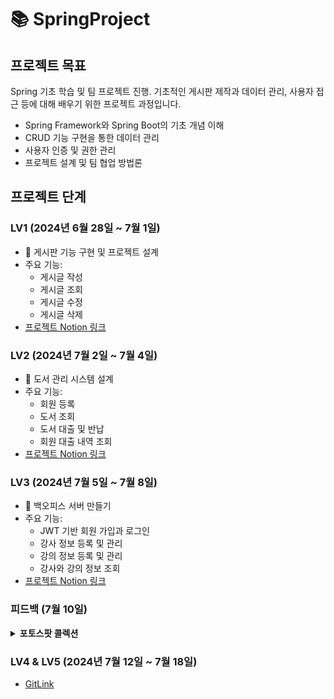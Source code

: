 # 📚 SpringProject

## 프로젝트 목표
Spring 기초 학습 및 팀 프로젝트 진행. 기초적인 게시판 제작과 데이터 관리, 사용자 접근 등에 대해 배우기 위한 프로젝트 과정입니다. 
- Spring Framework와 Spring Boot의 기초 개념 이해
- CRUD 기능 구현을 통한 데이터 관리
- 사용자 인증 및 권한 관리
- 프로젝트 설계 및 팀 협업 방법론

## 프로젝트 단계

### LV1 (2024년 6월 28일 ~ 7월 1일)
- 📝 게시판 기능 구현 및 프로젝트 설계
- 주요 기능:
  - 게시글 작성
  - 게시글 조회
  - 게시글 수정
  - 게시글 삭제
- [프로젝트 Notion 링크](https://leather-pixie-4bc.notion.site/Spring-LV1-d50c9e598ee14c51b5efc0a5e74de0a8)

### LV2 (2024년 7월 2일 ~ 7월 4일)
- 📝 도서 관리 시스템 설계
- 주요 기능:
  - 회원 등록
  - 도서 조회
  - 도서 대출 및 반납
  - 회원 대출 내역 조회
- [프로젝트 Notion 링크](https://leather-pixie-4bc.notion.site/Spring-LV2-383a6ae181f94442bd4d69afda41ba71?pvs=4)

### LV3 (2024년 7월 5일 ~ 7월 8일)
- 📝 백오피스 서버 만들기
- 주요 기능:
  - JWT 기반 회원 가입과 로그인
  - 강사 정보 등록 및 관리
  - 강의 정보 등록 및 관리
  - 강사와 강의 정보 조회
- [프로젝트 Notion 링크](https://leather-pixie-4bc.notion.site/Spring-LV3-7e5de2ef007e4d1bb7c44536e351929c)


### 피드백 (7월 10일)

<details>
  <summary><b>포토스팟 콜렉션</b></summary>
  <div markdown="1">
    <ul>      
    </ul>
  </div>
</details>

### LV4 & LV5 (2024년 7월 12일 ~ 7월 18일)
- [GitLink](https://github.com/seunghyeonlee9661/Sparta)


